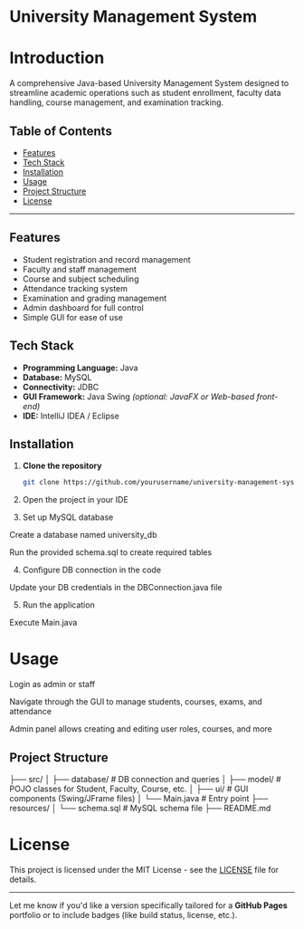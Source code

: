 
# University Management System


# Introduction
A comprehensive Java-based University Management System designed to streamline academic operations such as student enrollment, faculty data handling, course management, and examination tracking.

## Table of Contents

- [Features](#features)
- [Tech Stack](#tech-stack)
- [Installation](#installation)
- [Usage](#usage)
- [Project Structure](#project-structure)
- [License](#license)

---

## Features

- Student registration and record management
- Faculty and staff management
- Course and subject scheduling
- Attendance tracking system
- Examination and grading management
- Admin dashboard for full control
- Simple GUI for ease of use

## Tech Stack

- **Programming Language:** Java  
- **Database:** MySQL  
- **Connectivity:** JDBC  
- **GUI Framework:** Java Swing *(optional: JavaFX or Web-based front-end)*  
- **IDE:** IntelliJ IDEA / Eclipse

## Installation

1. **Clone the repository**
   ```bash
   git clone https://github.com/yourusername/university-management-system.git

2. Open the project in your IDE


3. Set up MySQL database

Create a database named university_db

Run the provided schema.sql to create required tables



4. Configure DB connection in the code

Update your DB credentials in the DBConnection.java file



5. Run the application

Execute Main.java



# Usage

Login as admin or staff

Navigate through the GUI to manage students, courses, exams, and attendance

Admin panel allows creating and editing user roles, courses, and more


## Project Structure

├── src/
│   ├── database/          # DB connection and queries
│   ├── model/             # POJO classes for Student, Faculty, Course, etc.
│   ├── ui/                # GUI components (Swing/JFrame files)
│   └── Main.java          # Entry point
├── resources/
│   └── schema.sql         # MySQL schema file
├── README.md




# License

This project is licensed under the MIT License - see the [LICENSE](LICENSE) file for details.

---

Let me know if you'd like a version specifically tailored for a **GitHub Pages** portfolio or to include badges (like build status, license, etc.).



